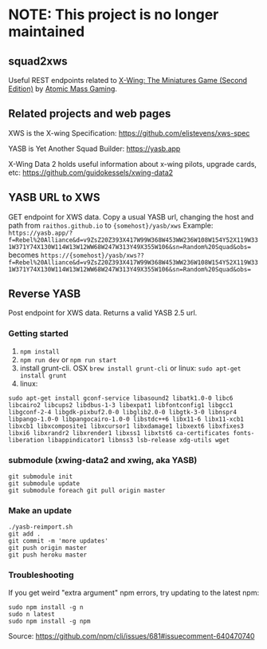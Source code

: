 #  NOTE: This project is no longer maintained

## squad2xws

Useful REST endpoints related to [X-Wing: The Miniatures Game (Second Edition)](https://www.atomicmassgames.com/xwing-documents) by [Atomic Mass Gaming](https://www.atomicmassgames.com).

## Related projects and web pages

XWS is the X-wing Specification: https://github.com/elistevens/xws-spec

YASB is Yet Another Squad Builder: https://yasb.app

X-Wing Data 2 holds useful information about x-wing pilots, upgrade cards, etc: https://github.com/guidokessels/xwing-data2

## YASB URL to XWS

GET endpoint for XWS data.  Copy a usual YASB url, changing the host and path from `raithos.github.io` to `{somehost}/yasb/xws`
Example: `https://yasb.app/?f=Rebel%20Alliance&d=v9ZsZ20Z393X417W99W368W453WW236W108W154Y52X119W331W371Y74X130W114W13W12WW68W247W313Y49X355W106&sn=Random%20Squad&obs=`
becomes `https://{somehost}/yasb/xws??f=Rebel%20Alliance&d=v9ZsZ20Z393X417W99W368W453WW236W108W154Y52X119W331W371Y74X130W114W13W12WW68W247W313Y49X355W106&sn=Random%20Squad&obs=`

## Reverse YASB

Post endpoint for XWS data.  Returns a valid YASB 2.5 url.

### Getting started
1. ```npm install```
2. ```npm run dev``` or ```npm run start```
3. install grunt-cli.  OSX `brew install grunt-cli` or linux: `sudo apt-get install grunt`
4. linux:
```
sudo apt-get install gconf-service libasound2 libatk1.0-0 libc6 libcairo2 libcups2 libdbus-1-3 libexpat1 libfontconfig1 libgcc1 libgconf-2-4 libgdk-pixbuf2.0-0 libglib2.0-0 libgtk-3-0 libnspr4 libpango-1.0-0 libpangocairo-1.0-0 libstdc++6 libx11-6 libx11-xcb1 libxcb1 libxcomposite1 libxcursor1 libxdamage1 libxext6 libxfixes3 libxi6 libxrandr2 libxrender1 libxss1 libxtst6 ca-certificates fonts-liberation libappindicator1 libnss3 lsb-release xdg-utils wget
```

### submodule (xwing-data2 and xwing, aka YASB)
```
git submodule init
git submodule update
git submodule foreach git pull origin master
````

### Make an update
```
./yasb-reimport.sh
git add .
git commit -m 'more updates'
git push origin master
git push heroku master
```

### Troubleshooting
If you get weird "extra argument" npm errors, try updating to the latest npm:
```
sudo npm install -g n
sudo n latest
sudo npm install -g npm
```
Source: https://github.com/npm/cli/issues/681#issuecomment-640470740

